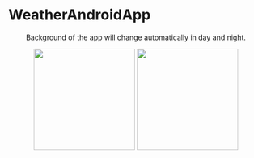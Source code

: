 # WeatherAndroidApp

<p align="center">
    Background of the app will change automatically in day and night.
</p>

<p align="center">
    <img class="padded" width="200" src="https://user-images.githubusercontent.com/89325376/214837346-4e338784-ed6e-4187-99f4-05026b38ee3a.png">
    <width="100">
    <img class="padded" width="200" src="https://user-images.githubusercontent.com/89325376/214837361-84520e85-9a4a-4a90-b250-70bc72d97454.png">
</P>
